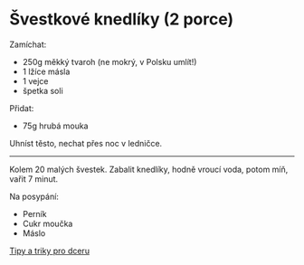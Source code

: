 # Švestkové knedlíky (2 porce)

Zamíchat:

* 250g měkký tvaroh (ne mokrý, v Polsku umlít!)
* 1 lžíce másla
* 1 vejce
* špetka soli

Přidat:

* 75g hrubá mouka

Uhníst těsto, nechat přes noc v ledničce.

---

Kolem 20 malých švestek. Zabalit knedlíky, hodně vroucí voda, potom míň, vařit 7 minut.

Na posypání:

* Perník
* Cukr moučka
* Máslo

[Tipy a triky pro dceru](https://www.kucharkaprodceru.cz/ovocne-knedliky-tvarohove/)
